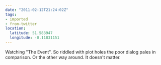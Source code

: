```yaml
---
date: "2011-02-12T21:24:02Z"
tags:
- imported
- from-twitter
location:
  latitude: 51.583947
  longitude: -0.11831151
---
```

Watching "The Event". So riddled with plot holes the poor dialog pales in comparison. Or the other way around. It doesn't matter.

